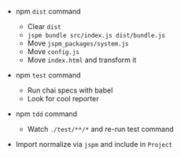 - npm `dist` command
  - Clear `dist`
  - `jspm bundle src/index.js dist/bundle.js`
  - Move `jspm_packages/system.js`
  - Move `config.js`
  - Move `index.html` and transform it

- npm `test` command
  - Run chai specs with babel
  - Look for cool reporter

- npm `tdd` command
  - Watch `./test/**/*` and re-run test command

- Import normalize via `jspm` and include in `Project`
